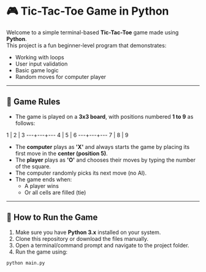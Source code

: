 # 🎮 Tic-Tac-Toe Game in Python

Welcome to a simple terminal-based **Tic-Tac-Toe** game made using **Python**.  
This project is a fun beginner-level program that demonstrates:
- Working with loops
- User input validation
- Basic game logic
- Random moves for computer player

---

## 🧠 Game Rules

- The game is played on a **3x3 board**, with positions numbered **1 to 9** as follows:

1 | 2 | 3
---+---+---
4 | 5 | 6
---+---+---
7 | 8 | 9



- The **computer** plays as **'X'** and always starts the game by placing its first move in the **center (position 5)**.
- The **player** plays as **'O'** and chooses their moves by typing the number of the square.
- The computer randomly picks its next move (no AI).
- The game ends when:
  - A player wins
  - Or all cells are filled (tie)

---

## 🚀 How to Run the Game

1. Make sure you have **Python 3.x** installed on your system.
2. Clone this repository or download the files manually.
3. Open a terminal/command prompt and navigate to the project folder.
4. Run the game using:

```bash
python main.py
